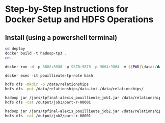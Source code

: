 # Step-by-Step Instructions for Docker Setup and HDFS Operations


## Install (using a powershell terminal)
```powershell
cd deploy
docker build -t hadoop-tp3 .
cd..
```

```powershell
docker run -d -p 8088:8088 -p 9870:9870 -p 9864:9864 -v ${PWD}\data:/data -v ${PWD}\jars:/jars --rm --name=pouillieute-tp-note hadoop-tp3:latest
```

```powershell
docker exec -it pouillieute-tp-note bash
```

```bash
hdfs dfs -mkdir -p /data/relationships
hdfs dfs -put /data/relationships/data.txt /data/relationships/
```
```bash
hadoop jar /jars/tpfinal-alexis_pouillieute_job1.jar /data/relationships/data.txt /output/job1
hdfs dfs -cat /output/job1/part-r-00001
```
```bash
hadoop jar /jars/tpfinal-alexis_pouillieute_job2.jar /data/relationships/data.txt /output/job2
hdfs dfs -cat /output/job2/part-r-00001
```